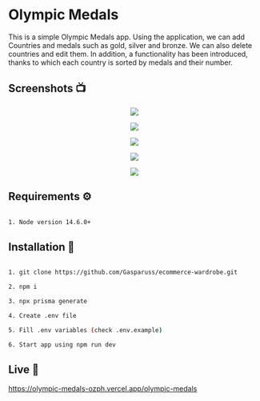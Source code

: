 # Olympic Medals

This is a simple Olympic Medals app. Using the application, we can add Countries and medals such as gold, silver and bronze. We can also delete countries and edit them. In addition, a functionality has been introduced, thanks to which each country is sorted by medals and their number.

## Screenshots 📺

<p align="center">
	<img src="https://i.ibb.co/DKHjp09/list.png" />
</p>

<p align="center">
	<img src="https://i.ibb.co/QCdH20G/single.png" />
</p>

<p align="center">
	<img src="https://i.ibb.co/jk2Hgc0/edit.png" />
</p>

<p align="center">
	<img src="https://i.ibb.co/MRcM8Pc/delete.png" />
</p>

<p align="center">
	<img src="https://i.ibb.co/Lxcw0mC/add.png" />
</p>

## Requirements ⚙️

```bash

1. Node version 14.6.0+

```

## Installation 💾

```bash

1. git clone https://github.com/Gasparuss/ecommerce-wardrobe.git

2. npm i

3. npx prisma generate

4. Create .env file

5. Fill .env variables (check .env.example)

6. Start app using npm run dev

```

## Live 📍

https://olympic-medals-ozph.vercel.app/olympic-medals
